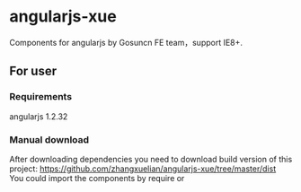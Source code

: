 # angularjs-xue
Components for angularjs by Gosuncn FE team，support IE8+.
## For user
### Requirements
angularjs 1.2.32 
### Manual download
After downloading dependencies you need to download build version of this project: https://github.com/zhangxuelian/angularjs-xue/tree/master/dist  
You could import the components by require or <script>.  
#### Adding dependency to your project
When you are done downloading all the dependencies and project files the only remaining part is to add dependencies on the ui.bootstrap AngularJS module:
```javascript
angular.module('myModule', ['ui.xue']);
```
### Webpack / JSPM
#### Install with NPM
```
  $ npm install angular-xue
```
#### Usage
To use this project with webpack, follow the NPM instructions. Now, if you want to use only the accordion, you can do:
```javascript
import pagination from 'angularjs-xue/src/pagination';
import table from 'angularjs-xue/src/table/index-nocss.js';
  
angular.module('myModule', [pagination,table]);
```
## For developer
### Install global dependencies
* npm install grunt-cli@1.3.2 -g  
* npm install karma-cli@2.0.0 -g  
### Git clone project to local
git clone https://github.com/zhangxuelian/angularjs-xue.git
### Bundle
* cd angularjs-xue  
* npm install  
* grunt  
